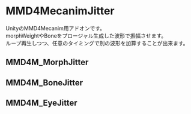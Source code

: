 # MMD4MecanimJitter
UnityのMMD4Mecanim用アドオンです。  
morphWeightやBoneをプロージャル生成した波形で振幅させます。  
ループ再生しつつ、任意のタイミングで別の波形を加算することが出来ます。  
## MMD4M_MorphJitter
## MMD4M_BoneJitter
## MMD4M_EyeJitter
